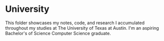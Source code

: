 # University
This folder showcases my notes, code, and research I accumulated throughout my studies at The University of Texas at Austin. I'm an aspiring Bachelor's of Science Computer Science graduate.